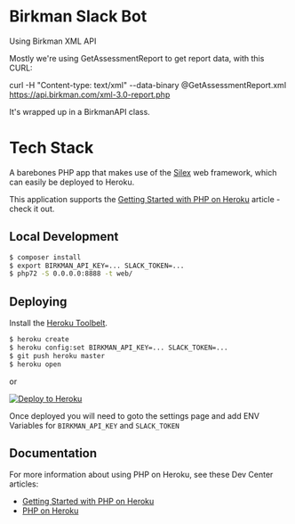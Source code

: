 # Birkman Slack Bot

Using Birkman XML API

Mostly we're using GetAssessmentReport to get report data, with this CURL:

curl -H "Content-type: text/xml" --data-binary @GetAssessmentReport.xml https://api.birkman.com/xml-3.0-report.php

It's wrapped up in a BirkmanAPI class.

# Tech Stack

A barebones PHP app that makes use of the [Silex](http://silex.sensiolabs.org/) web framework, which can easily be deployed to Heroku.

This application supports the [Getting Started with PHP on Heroku](https://devcenter.heroku.com/articles/getting-started-with-php) article - check it out.

## Local Development

```sh
$ composer install
$ export BIRKMAN_API_KEY=... SLACK_TOKEN=...
$ php72 -S 0.0.0.0:8888 -t web/
```

## Deploying

Install the [Heroku Toolbelt](https://toolbelt.heroku.com/).

```sh
$ heroku create
$ heroku config:set BIRKMAN_API_KEY=... SLACK_TOKEN=...
$ git push heroku master
$ heroku open
```

or

[![Deploy to Heroku](https://www.herokucdn.com/deploy/button.png)](https://www.heroku.com/deploy?template=https://github.com/tourbuzz/birkman-api-php/blob/master)

Once deployed you will need to goto the settings page and add ENV Variables for `BIRKMAN_API_KEY` and `SLACK_TOKEN`

## Documentation

For more information about using PHP on Heroku, see these Dev Center articles:

- [Getting Started with PHP on Heroku](https://devcenter.heroku.com/articles/getting-started-with-php)
- [PHP on Heroku](https://devcenter.heroku.com/categories/php)
